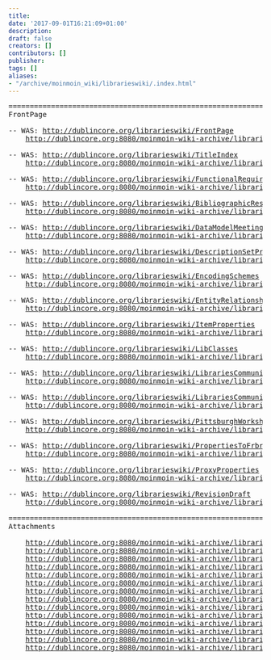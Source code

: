 ```yaml
---
title: 
date: '2017-09-01T16:21:09+01:00'
description: 
draft: false
creators: []
contributors: []
publisher: 
tags: []
aliases:
- "/archive/moinmoin_wiki/librarieswiki/.index.html"
---
```


<pre>
======================================================================
FrontPage

-- WAS: <a href="http://dublincore.org/librarieswiki/FrontPage">http://dublincore.org/librarieswiki/FrontPage</a>
    <a href="http://dublincore.org:8080/moinmoin-wiki-archive/librarieswiki/pages/FrontPage.html">http://dublincore.org:8080/moinmoin-wiki-archive/librarieswiki/pages/FrontPage.html</a>

-- WAS: <a href="http://dublincore.org/librarieswiki/TitleIndex">http://dublincore.org/librarieswiki/TitleIndex</a>
    <a href="http://dublincore.org:8080/moinmoin-wiki-archive/librarieswiki/pages/TitleIndex.html">http://dublincore.org:8080/moinmoin-wiki-archive/librarieswiki/pages/TitleIndex.html</a>
    
-- WAS: <a href="http://dublincore.org/librarieswiki/FunctionalRequirements">http://dublincore.org/librarieswiki/FunctionalRequirements</a>
    <a href="http://dublincore.org:8080/moinmoin-wiki-archive/librarieswiki/pages/FunctionalRequirements.html">http://dublincore.org:8080/moinmoin-wiki-archive/librarieswiki/pages/FunctionalRequirements.html</a>

-- WAS: <a href="http://dublincore.org/librarieswiki/BibliographicResourceProperties">http://dublincore.org/librarieswiki/BibliographicResourceProperties</a>
    <a href="http://dublincore.org:8080/moinmoin-wiki-archive/librarieswiki/pages/BibliographicResourceProperties.html">http://dublincore.org:8080/moinmoin-wiki-archive/librarieswiki/pages/BibliographicResourceProperties.html</a>

-- WAS: <a href="http://dublincore.org/librarieswiki/DataModelMeeting">http://dublincore.org/librarieswiki/DataModelMeeting</a>
    <a href="http://dublincore.org:8080/moinmoin-wiki-archive/librarieswiki/pages/DataModelMeeting.html">http://dublincore.org:8080/moinmoin-wiki-archive/librarieswiki/pages/DataModelMeeting.html</a>

-- WAS: <a href="http://dublincore.org/librarieswiki/DescriptionSetProfile">http://dublincore.org/librarieswiki/DescriptionSetProfile</a>
    <a href="http://dublincore.org:8080/moinmoin-wiki-archive/librarieswiki/pages/DescriptionSetProfile.html">http://dublincore.org:8080/moinmoin-wiki-archive/librarieswiki/pages/DescriptionSetProfile.html</a>

-- WAS: <a href="http://dublincore.org/librarieswiki/EncodingSchemes">http://dublincore.org/librarieswiki/EncodingSchemes</a>
    <a href="http://dublincore.org:8080/moinmoin-wiki-archive/librarieswiki/pages/EncodingSchemes.html">http://dublincore.org:8080/moinmoin-wiki-archive/librarieswiki/pages/EncodingSchemes.html</a>

-- WAS: <a href="http://dublincore.org/librarieswiki/EntityRelationshipModel">http://dublincore.org/librarieswiki/EntityRelationshipModel</a>
    <a href="http://dublincore.org:8080/moinmoin-wiki-archive/librarieswiki/pages/EntityRelationshipModel.html">http://dublincore.org:8080/moinmoin-wiki-archive/librarieswiki/pages/EntityRelationshipModel.html</a>

-- WAS: <a href="http://dublincore.org/librarieswiki/ItemProperties">http://dublincore.org/librarieswiki/ItemProperties</a>
    <a href="http://dublincore.org:8080/moinmoin-wiki-archive/librarieswiki/pages/ItemProperties.html">http://dublincore.org:8080/moinmoin-wiki-archive/librarieswiki/pages/ItemProperties.html</a>

-- WAS: <a href="http://dublincore.org/librarieswiki/LibClasses">http://dublincore.org/librarieswiki/LibClasses</a>
    <a href="http://dublincore.org:8080/moinmoin-wiki-archive/librarieswiki/pages/LibClasses.html">http://dublincore.org:8080/moinmoin-wiki-archive/librarieswiki/pages/LibClasses.html</a>

-- WAS: <a href="http://dublincore.org/librarieswiki/LibrariesCommunityActivity">http://dublincore.org/librarieswiki/LibrariesCommunityActivity</a>
    <a href="http://dublincore.org:8080/moinmoin-wiki-archive/librarieswiki/pages/LibrariesCommunityActivity.html">http://dublincore.org:8080/moinmoin-wiki-archive/librarieswiki/pages/LibrariesCommunityActivity.html</a>

-- WAS: <a href="http://dublincore.org/librarieswiki/LibrariesCommunityMeetingReport">http://dublincore.org/librarieswiki/LibrariesCommunityMeetingReport</a>
    <a href="http://dublincore.org:8080/moinmoin-wiki-archive/librarieswiki/pages/LibrariesCommunityMeetingReport.html">http://dublincore.org:8080/moinmoin-wiki-archive/librarieswiki/pages/LibrariesCommunityMeetingReport.html</a>

-- WAS: <a href="http://dublincore.org/librarieswiki/PittsburghWorkshop">http://dublincore.org/librarieswiki/PittsburghWorkshop</a>
    <a href="http://dublincore.org:8080/moinmoin-wiki-archive/librarieswiki/pages/PittsburghWorkshop.html">http://dublincore.org:8080/moinmoin-wiki-archive/librarieswiki/pages/PittsburghWorkshop.html</a>

-- WAS: <a href="http://dublincore.org/librarieswiki/PropertiesToFrbr">http://dublincore.org/librarieswiki/PropertiesToFrbr</a>
    <a href="http://dublincore.org:8080/moinmoin-wiki-archive/librarieswiki/pages/PropertiesToFrbr.html">http://dublincore.org:8080/moinmoin-wiki-archive/librarieswiki/pages/PropertiesToFrbr.html</a>

-- WAS: <a href="http://dublincore.org/librarieswiki/ProxyProperties">http://dublincore.org/librarieswiki/ProxyProperties</a>
    <a href="http://dublincore.org:8080/moinmoin-wiki-archive/librarieswiki/pages/ProxyProperties.html">http://dublincore.org:8080/moinmoin-wiki-archive/librarieswiki/pages/ProxyProperties.html</a>

-- WAS: <a href="http://dublincore.org/librarieswiki/RevisionDraft">http://dublincore.org/librarieswiki/RevisionDraft</a>
    <a href="http://dublincore.org:8080/moinmoin-wiki-archive/librarieswiki/pages/RevisionDraft.html">http://dublincore.org:8080/moinmoin-wiki-archive/librarieswiki/pages/RevisionDraft.html</a>

======================================================================
Attachments

    <a href="http://dublincore.org:8080/moinmoin-wiki-archive/librarieswiki/attachments/Agenda.doc">http://dublincore.org:8080/moinmoin-wiki-archive/librarieswiki/attachments/Agenda.doc</a>
    <a href="http://dublincore.org:8080/moinmoin-wiki-archive/librarieswiki/attachments/classesDCLAP_v1.jpg">http://dublincore.org:8080/moinmoin-wiki-archive/librarieswiki/attachments/classesDCLAP_v1.jpg</a>
    <a href="http://dublincore.org:8080/moinmoin-wiki-archive/librarieswiki/attachments/classesDCLAPv7.jpg">http://dublincore.org:8080/moinmoin-wiki-archive/librarieswiki/attachments/classesDCLAPv7.jpg</a>
    <a href="http://dublincore.org:8080/moinmoin-wiki-archive/librarieswiki/attachments/classesDCLAPv8.jpg">http://dublincore.org:8080/moinmoin-wiki-archive/librarieswiki/attachments/classesDCLAPv8.jpg</a>
    <a href="http://dublincore.org:8080/moinmoin-wiki-archive/librarieswiki/attachments/DataModelsMeeting-readings.pdf">http://dublincore.org:8080/moinmoin-wiki-archive/librarieswiki/attachments/DataModelsMeeting-readings.pdf</a>
    <a href="http://dublincore.org:8080/moinmoin-wiki-archive/librarieswiki/attachments/Encoding-RDA-Data.doc">http://dublincore.org:8080/moinmoin-wiki-archive/librarieswiki/attachments/Encoding-RDA-Data.doc</a>
    <a href="http://dublincore.org:8080/moinmoin-wiki-archive/librarieswiki/attachments/MeetingReport.doc">http://dublincore.org:8080/moinmoin-wiki-archive/librarieswiki/attachments/MeetingReport.doc</a>
    <a href="http://dublincore.org:8080/moinmoin-wiki-archive/librarieswiki/attachments/PresentationByChristineFrodl.ppt">http://dublincore.org:8080/moinmoin-wiki-archive/librarieswiki/attachments/PresentationByChristineFrodl.ppt</a>
    <a href="http://dublincore.org:8080/moinmoin-wiki-archive/librarieswiki/attachments/PresentationByHalizaJailani.ppt">http://dublincore.org:8080/moinmoin-wiki-archive/librarieswiki/attachments/PresentationByHalizaJailani.ppt</a>
    <a href="http://dublincore.org:8080/moinmoin-wiki-archive/librarieswiki/attachments/PresentationBySallyChambers.ppt">http://dublincore.org:8080/moinmoin-wiki-archive/librarieswiki/attachments/PresentationBySallyChambers.ppt</a>
    <a href="http://dublincore.org:8080/moinmoin-wiki-archive/librarieswiki/attachments/RDA-DCLib-mapping.xls">http://dublincore.org:8080/moinmoin-wiki-archive/librarieswiki/attachments/RDA-DCLib-mapping.xls</a>
    <a href="http://dublincore.org:8080/moinmoin-wiki-archive/librarieswiki/attachments/RDA-Scope-analysis-note.doc">http://dublincore.org:8080/moinmoin-wiki-archive/librarieswiki/attachments/RDA-Scope-analysis-note.doc</a>
    <a href="http://dublincore.org:8080/moinmoin-wiki-archive/librarieswiki/attachments/RDA-Scope-analysis-table.doc">http://dublincore.org:8080/moinmoin-wiki-archive/librarieswiki/attachments/RDA-Scope-analysis-table.doc</a>
    <a href="http://dublincore.org:8080/moinmoin-wiki-archive/librarieswiki/attachments/RDA-Scope-analysis-table.xls">http://dublincore.org:8080/moinmoin-wiki-archive/librarieswiki/attachments/RDA-Scope-analysis-table.xls</a>
</pre>
